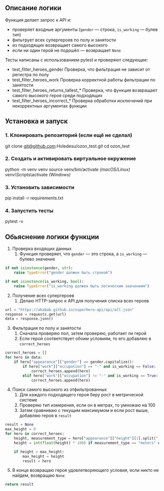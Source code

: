 ## Описание логики
Функция делает запрос к API и:

- проверяет входные аргументы (`gender` — строка, `is_working` — булев тип)
- фильтрует всех супергероев по полу и занятости
- из подходящих возвращает самого высокого
- если ни один герой не подошёл — возвращает `None`

Тесты написаны с использованием pytest и проверяют следующее:
- test_filter_heroes_gender	Проверка, что фильтрация не зависит от регистра по полу
- test_filter_heroes_work Проверка корректной работы фильтрации по занятости
- test_filter_heroes_returns_tallest_* Проверка, что функция возвращает самого высокого героя среди подходящих
- test_filter_heroes_incorrect_* Проверка обработки исключений при некорректных аргументах функции

## Установка и запуск

### 1. Клонировать репозиторий (если ещё не сделал)
git clone git@github.com:Holedesu/ozon_test.git
cd ozon_test

### 2. Создать и активировать виртуальное окружение
python -m venv venv
source venv/bin/activate *(macOS/Linux)* <br>
venv\Scripts\activate *(Windows)*

### 3. Установить зависимости
pip install -r requirements.txt

### 4. Запустить тесты
pytest -v

## Обьяснение логики функции

1. Проверка входящих данных
   1.  Функция проверяет, что `gender` — это строка, а `is_working` — булево значение
```python
if not isinstance(gender, str):
    raise TypeError("gender должен быть строкой")

if not isinstance(is_working, bool):
    raise TypeError("is_working должен быть логическим значением")
```
2. Получение всех супергероев
   1. Делаю HTTP-запрос к API для получения списка всех героев
```python
url = "https://akabab.github.io/superhero-api/api/all.json"
response = requests.get(url)
data = response.json()
```
3. Фильтрация по полу и занятости
   1. Сначала проверяю пол, затем проверяю, работает ли герой
   2. Если герой соответствует обоим условиям, то его добавляю в `correct_heroes`
```python
correct_heroes = []
for hero in data:
    if hero["appearance"]["gender"] == gender.capitalize():
        if hero["work"]["occupation"] == "-" and is_working == False:
            correct_heroes.append(hero)
        elif hero["work"]["occupation"] != "-" and is_working == True:
            correct_heroes.append(hero)
```
4. Поиск самого высокого из отфильтрованных
   1. Для каждого подходящего героя беру рост в метрической системе
   2. Проверяю тип измерения, если он в метрах, то умножаю на 100
   3. Затем сравниваю с текущим максимумом и если рост выше, добавляю героя в `result`
```python
result = None
max_height = 0
for hero in correct_heroes:
    height, measurement_type = hero["appearance"]["height"][1].split(" ")
    height = int(float(height) * 100) if measurement_type == "meters" else int(height)

    if height > max_height:
        max_height = height
        result = hero
```
5. В конце возвращаю героя удовлетворяющего условия, если никто не найдем, возвращаю `None`
```python
return result
```